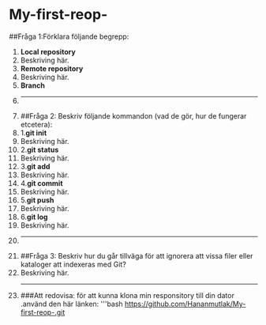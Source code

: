# My-first-reop-
##Fråga 1:Förklara följande begrepp:
1. **Local repository**
2. Beskriving här.
3. **Remote repository**
4. Beskriving här.
5. **Branch**
6. ---
7. ##Fråga 2: Beskriv följande kommandon (vad de gör, hur de fungerar etcetera):
8. 1.**git init**
9. Beskriving här.
10. 2.**git status**
11. Beskriving här.
12. 3.**git add**
13. Beskriving här.
14. 4.**git commit**
15. Beskriving här.
16. 5.**git push**
17. Beskriving här.
18. 6.**git log**
19. Beskriving här.
20. ---
21. ##Fråga 3: Beskriv hur du går tillväga för att ignorera att vissa filer eller kataloger att indexeras med Git?
22. Beskriving här.
23. ---
    ###Att redovisa: för att kunna klona min responsitory till din dator .använd den här länken:
    '''bash
    https://github.com/Hananmutlak/My-first-reop-.git
